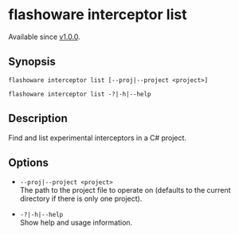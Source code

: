 # flashoware interceptor list

Available since [v1.0.0].

## Synopsis
```console
flashoware interceptor list [--proj|--project <project>]

flashoware interceptor list -?|-h|--help
```

## Description

Find and list experimental interceptors in a C# project.

## Options

- `--proj|--project <project>`  
The path to the project file to operate on (defaults to the current directory if there is only one project).

- `-?|-h|--help`  
Show help and usage information.

[v1.0.0]: ../CHANGELOG.md#vNext

